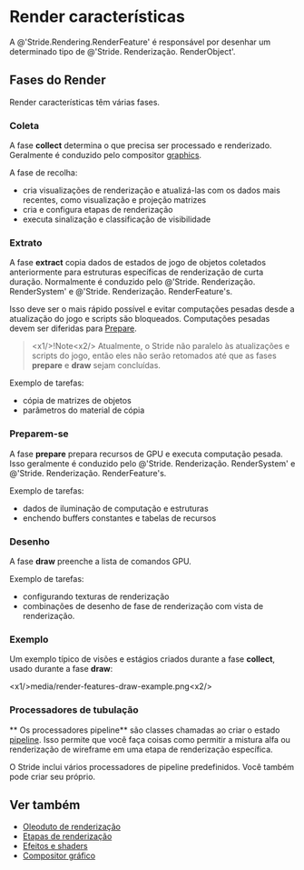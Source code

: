 # Render características

A @'Stride.Rendering.RenderFeature' é responsável por desenhar um determinado tipo de @'Stride. Renderização. RenderObject'.

## Fases do Render

Render características têm várias fases.

### Coleta

A fase **collect** determina o que precisa ser processado e renderizado. Geralmente é conduzido pelo compositor [graphics](../graphics-compositor/index.md).

A fase de recolha:

* cria visualizações de renderização e atualizá-las com os dados mais recentes, como visualização e projeção matrizes
* cria e configura etapas de renderização
* executa sinalização e classificação de visibilidade

### Extrato

A fase **extract** copia dados de estados de jogo de objetos coletados anteriormente para estruturas específicas de renderização de curta duração. Normalmente é conduzido pelo @'Stride. Renderização. RenderSystem' e @'Stride. Renderização. RenderFeature's.

Isso deve ser o mais rápido possível e evitar computações pesadas desde a atualização do jogo e scripts são bloqueados. Computações pesadas devem ser diferidas para [Prepare](#prepare).

> <x1\/>!Note<x2\/>
> Atualmente, o Stride não paralelo às atualizações e scripts do jogo, então eles não serão retomados até que as fases **prepare** e **draw** sejam concluídas.

Exemplo de tarefas:

* cópia de matrizes de objetos
* parâmetros do material de cópia

### Preparem-se

A fase **prepare** prepara recursos de GPU e executa computação pesada. Isso geralmente é conduzido pelo @'Stride. Renderização. RenderSystem' e @'Stride. Renderização. RenderFeature's.

Exemplo de tarefas:

* dados de iluminação de computação e estruturas
* enchendo buffers constantes e tabelas de recursos

### Desenho

A fase **draw** preenche a lista de comandos GPU.

Exemplo de tarefas:

* configurando texturas de renderização
* combinações de desenho de fase de renderização com vista de renderização.

### Exemplo

Um exemplo típico de visões e estágios criados durante a fase **collect**, usado durante a fase **draw**:

<x1\/>media\/render-features-draw-example.png<x2\/>

### Processadores de tubulação

** Os processadores pipeline** são classes chamadas ao criar o estado [pipeline](../low-level-api/pipeline-state.md). Isso permite que você faça coisas como permitir a mistura alfa ou renderização de wireframe em uma etapa de renderização específica.

O Stride inclui vários processadores de pipeline predefinidos. Você também pode criar seu próprio.

## Ver também

* [Oleoduto de renderização](index.md)
* [Etapas de renderização](render-stages.md)
* [Efeitos e shaders](../effects-and-shaders/index.md)
* [Compositor gráfico](../graphics-compositor/index.md)